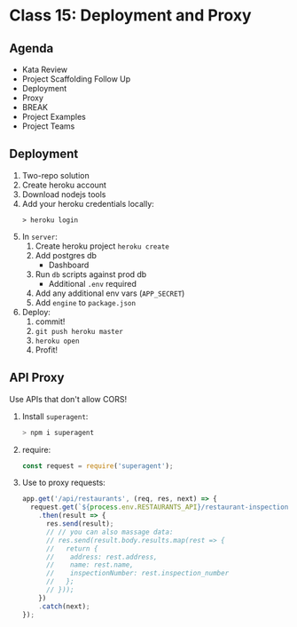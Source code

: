 # Class 15: Deployment and Proxy

## Agenda

* Kata Review
* Project Scaffolding Follow Up
* Deployment
* Proxy
* BREAK
* Project Examples
* Project Teams

## Deployment

1. Two-repo solution
1. Create heroku account
1. Download nodejs tools
1. Add your heroku credentials locally:
    ```
    > heroku login
    ```
1. In `server`:
    1. Create heroku project `heroku create`
    1. Add postgres db
        * Dashboard
    1. Run `db` scripts against prod db
        * Additional `.env` required
    1. Add any additional env vars (`APP_SECRET`)
    1. Add `engine` to `package.json`
1. Deploy:
    1. commit!
    1. `git push heroku master`
    1. `heroku open`
    1. Profit!


## API Proxy

Use APIs that don't allow CORS!

1. Install `superagent`:
    ```sh
    > npm i superagent
    ```
1. require:
    ```js
    const request = require('superagent');
    ```
1. Use to proxy requests:
    ```js
    app.get('/api/restaurants', (req, res, next) => {
      request.get(`${process.env.RESTAURANTS_API}/restaurant-inspections/`)
        .then(result => {
          res.send(result);
          // // you can also massage data:
          // res.send(result.body.results.map(rest => {
          //   return {
          //    address: rest.address,
          //    name: rest.name,
          //    inspectionNumber: rest.inspection_number
          //   };
          // }));
        })
        .catch(next);
    });